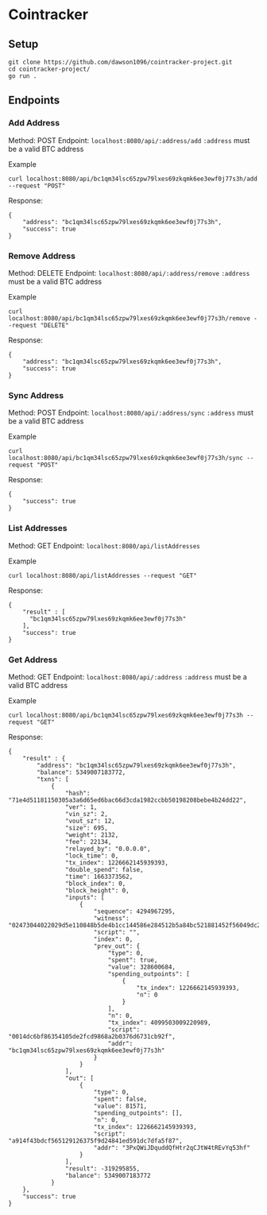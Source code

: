 # Cointracker

## Setup

```
git clone https://github.com/dawson1096/cointracker-project.git
cd cointracker-project/
go run .

```

## Endpoints

### Add Address

Method: POST
Endpoint: `localhost:8080/api/:address/add`
`:address` must be a valid BTC address

Example

```
curl localhost:8080/api/bc1qm34lsc65zpw79lxes69zkqmk6ee3ewf0j77s3h/add --request "POST"
```

Response:

```
{
    "address": "bc1qm34lsc65zpw79lxes69zkqmk6ee3ewf0j77s3h",
    "success": true
}
```

### Remove Address

Method: DELETE
Endpoint: `localhost:8080/api/:address/remove`
`:address` must be a valid BTC address

Example

```
curl localhost:8080/api/bc1qm34lsc65zpw79lxes69zkqmk6ee3ewf0j77s3h/remove --request "DELETE"
```

Response:

```
{
    "address": "bc1qm34lsc65zpw79lxes69zkqmk6ee3ewf0j77s3h",
    "success": true
}
```

### Sync Address

Method: POST
Endpoint: `localhost:8080/api/:address/sync`
`:address` must be a valid BTC address

Example

```
curl localhost:8080/api/bc1qm34lsc65zpw79lxes69zkqmk6ee3ewf0j77s3h/sync --request "POST"
```

Response:

```
{
    "success": true
}
```

### List Addresses

Method: GET
Endpoint: `localhost:8080/api/listAddresses`

Example

```
curl localhost:8080/api/listAddresses --request "GET"
```

Response:

```
{
    "result" : [
      "bc1qm34lsc65zpw79lxes69zkqmk6ee3ewf0j77s3h"
    ],
    "success": true
}
```

### Get Address

Method: GET
Endpoint: `localhost:8080/api/:address`
`:address` must be a valid BTC address

Example

```
curl localhost:8080/api/bc1qm34lsc65zpw79lxes69zkqmk6ee3ewf0j77s3h --request "GET"
```

Response:

```
{
    "result" : {
        "address": "bc1qm34lsc65zpw79lxes69zkqmk6ee3ewf0j77s3h",
        "balance": 5349007183772,
        "txns": [
            {
                "hash": "71e4d51181150305a3a6d65ed6bac66d3cda1982ccbb50198208bebe4b24dd22",
                "ver": 1,
                "vin_sz": 2,
                "vout_sz": 12,
                "size": 695,
                "weight": 2132,
                "fee": 22134,
                "relayed_by": "0.0.0.0",
                "lock_time": 0,
                "tx_index": 1226662145939393,
                "double_spend": false,
                "time": 1663373562,
                "block_index": 0,
                "block_height": 0,
                "inputs": [
                    {
                        "sequence": 4294967295,
                        "witness": "02473044022029d5e110848b5de4b1cc144586e284512b5a84bc521881452f56049dc2c65cb502205f024ae617ab9ed0e7d1e6de3bbd45b798e0aa4fb8705d027ab860a98c8960fc012102174ee672429ff94304321cdae1fc1e487edf658b34bd1d36da03761658a2bb09",
                        "script": "",
                        "index": 0,
                        "prev_out": {
                            "type": 0,
                            "spent": true,
                            "value": 328600684,
                            "spending_outpoints": [
                                {
                                    "tx_index": 1226662145939393,
                                    "n": 0
                                }
                            ],
                            "n": 0,
                            "tx_index": 4099503009220989,
                            "script": "0014dc6bf86354105de2fcd9868a2b0376d6731cb92f",
                            "addr": "bc1qm34lsc65zpw79lxes69zkqmk6ee3ewf0j77s3h"
                        }
                    }
                ],
                "out": [
                    {
                        "type": 0,
                        "spent": false,
                        "value": 81571,
                        "spending_outpoints": [],
                        "n": 0,
                        "tx_index": 1226662145939393,
                        "script": "a914f43bdcf565129126375f9d24841ed591dc7dfa5f87",
                        "addr": "3PxQWiJDquddQfHtr2qCJtW4tREvYq53hf"
                    }
                ],
                "result": -319295855,
                "balance": 5349007183772
            }
    },
    "success": true
}
```

